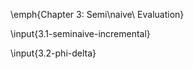 \emph{Chapter 3: Semi\naive\ Evaluation}

\input{3.1-seminaive-incremental}

\input{3.2-phi-delta}


